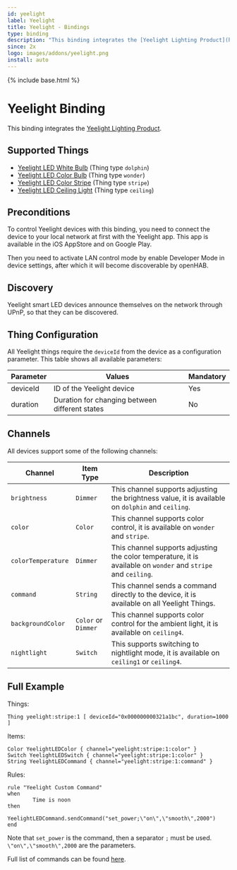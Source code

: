 ```yaml
---
id: yeelight
label: Yeelight
title: Yeelight - Bindings
type: binding
description: "This binding integrates the [Yeelight Lighting Product](https://www.yeelight.com/)."
since: 2x
logo: images/addons/yeelight.png
install: auto
---
```


<!-- Attention authors: Do not edit directly. Please add your changes to the appropriate source repository -->

{% include base.html %}

# Yeelight Binding

This binding integrates the [Yeelight Lighting Product](https://www.yeelight.com/).

## Supported Things

- [Yeelight LED White Bulb](https://www.yeelight.com/zh_CN/product/wifi-led-w) (Thing type `dolphin`)
- [Yeelight LED Color Bulb](https://www.yeelight.com/zh_CN/product/wifi-led-c) (Thing type `wonder`)
- [Yeelight LED Color Stripe](https://www.yeelight.com/zh_CN/product/pitaya) (Thing type `stripe`)
- [Yeelight LED Ceiling Light](https://www.yeelight.com/en_US/product/luna) (Thing type `ceiling`)

## Preconditions

To control Yeelight devices with this binding, you need to connect the device to your local network at first with the Yeelight app.
This app is available in the iOS AppStore and on Google Play.

Then you need to activate LAN control mode by enable Developer Mode in device settings, after which it will become discoverable by openHAB.

## Discovery

Yeelight smart LED devices announce themselves on the network through UPnP, so that they can be discovered.

## Thing Configuration

All Yeelight things require the `deviceId` from the device as a configuration parameter. This table shows all available parameters:

| Parameter           | Values                                         | Mandatory |
|---------------------|------------------------------------------------|-----------|
| deviceId            | ID of the Yeelight device                      | Yes       |
| duration            | Duration for changing between different states | No        |

## Channels

All devices support some of the following channels:

| Channel | Item Type | Description |
|--------|------|------|
|`brightness` | `Dimmer` | This channel supports adjusting the brightness value, it is available on `dolphin` and `ceiling`.|
|`color` | `Color` | This channel supports color control, it is available on `wonder` and `stripe`.|
|`colorTemperature` | `Dimmer` | This channel supports adjusting the color temperature, it is available on `wonder` and `stripe` and `ceiling`.|
|`command` | `String` | This channel sends a command directly to the device, it is available on all Yeelight Things.|
|`backgroundColor` | `Color` or `Dimmer`  | This channel supports color control for the ambient light, it is available on `ceiling4`.|
|`nightlight` | `Switch` | This supports switching to nightlight mode, it is available on `ceiling1` or `ceiling4`.|


## Full Example

Things:

```
Thing yeelight:stripe:1 [ deviceId="0x000000000321a1bc", duration=1000 ]
```

Items:

```
Color YeelightLEDColor { channel="yeelight:stripe:1:color" }
Switch YeelightLEDSwitch { channel="yeelight:stripe:1:color" }
String YeelightLEDCommand { channel="yeelight:stripe:1:command" }
```

Rules:

```
rule "Yeelight Custom Command"
when
        Time is noon
then
        YeelightLEDCommand.sendCommand("set_power;\"on\",\"smooth\",2000")
end
```

Note that `set_power` is the command, then a separator `;` must be used. `\"on\",\"smooth\",2000` are the parameters.

Full list of commands can be found [here](https://www.yeelight.com/download/Yeelight_Inter-Operation_Spec.pdf).
